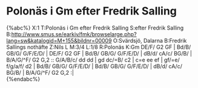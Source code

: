 # Polonäs i Gm efter Fredrik Salling

{%abc%}
X:1
T:Polonäs i Gm efter Fredrik Salling
S:efter Fredrik Salling
B:http://www.smus.se/earkiv/fmk/browselarge.php?lang=sw&katalogid=M+155&bildnr=00009
O:Svärdsjö, Dalarna
B:Fredrik Sallings nothäfte
Z:Nils L
M:3/4
L:1/8
R:Polonäs
K:Gm
DE/F/ G2 GF | Bd/B/ GB/G/ G/F/E/D/ | DE/F/ G2 GF | Bd/B/ GB/G/ G/F/E/D/ | 
dB/d/ cA/c/ BG/B/ | B/A/G/^F/ G2 G,2 :: G/A/B/c/ dd dd | gd dc/=B/ c2 | 
c=e ee ef | gf/=e/ f/g/a/f/ d2 | Bd/B/ GB/G/ G/F/E/D/ |  Bd/B/ GB/G/ G/F/E/D/ | 
dB/d/ cA/c/ BG/B/ | B/A/G/^F/ G2 G,2 :|  
{%endabc%}
